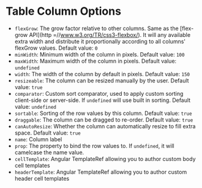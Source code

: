 # Table Column Options

* `flexGrow`: The grow factor relative to other columns. Same as the [flex-grow API](http =//www.w3.org/TR/css3-flexbox/). It will any available extra width and distribute it proportionally according to all columns' flexGrow values. Default value: `0`
* `minWidth`: Minimum width of the column in pixels. Default value: `100`
* `maxWidth`: Maximum width of the column in pixels. Default value: `undefined`
* `width`: The width of the column by default in pixels. Default value: `150`
* `resizeable`: The column can be resized manually by the user. Default value: `true`
* `comparator`: Custom sort comparator, used to apply custom sorting client-side or server-side. If `undefined` will use built in sorting. Default value: `undefined`
* `sortable`: Sorting of the row values by this column. Default value: `true`
* `draggable`: The column can be dragged to re-order. Default value: `true`
* `canAutoResize`: Whether the column can automatically resize to fill extra space. Default value: `true`
* `name`: Column label
* `prop`: The property to bind the row values to. If `undefined`, it will camelcase the name value.
* `cellTemplate`: Angular TemplateRef allowing you to author custom body cell templates
* `headerTemplate`: Angular TemplateRef allowing you to author custom header cell templates
